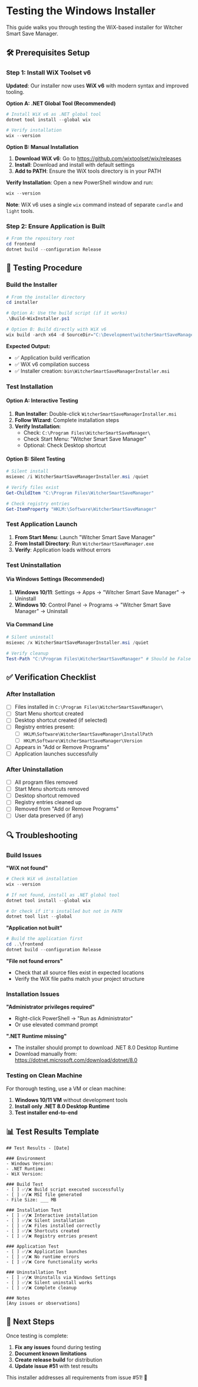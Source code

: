 # Testing the Windows Installer

This guide walks you through testing the WiX-based installer for Witcher Smart Save Manager.

## 🛠️ Prerequisites Setup

### Step 1: Install WiX Toolset v6
**Updated**: Our installer now uses **WiX v6** with modern syntax and improved tooling.

**Option A: .NET Global Tool (Recommended)**
```powershell
# Install WiX v6 as .NET global tool
dotnet tool install --global wix

# Verify installation
wix --version
```

**Option B: Manual Installation**
1. **Download WiX v6**: Go to https://github.com/wixtoolset/wix/releases
2. **Install**: Download and install with default settings
3. **Add to PATH**: Ensure the WiX tools directory is in your PATH

**Verify Installation**: Open a new PowerShell window and run:
```powershell
wix --version
```

**Note**: WiX v6 uses a single `wix` command instead of separate `candle` and `light` tools.

### Step 2: Ensure Application is Built
```powershell
# From the repository root
cd frontend
dotnet build --configuration Release
```

## 🧪 Testing Procedure

### Build the Installer
```powershell
# From the installer directory
cd installer

# Option A: Use the build script (if it works)
.\Build-WixInstaller.ps1

# Option B: Build directly with WiX v6
wix build -arch x64 -d SourceDir="C:\Development\witcherSmartSaveManager\" -o bin\WitcherSmartSaveManagerInstaller.msi WitcherSmartSaveManagerInstaller.v6-simple.wxs
```

**Expected Output:**
- ✅ Application build verification
- ✅ WiX v6 compilation success  
- ✅ Installer creation: `bin\WitcherSmartSaveManagerInstaller.msi`

### Test Installation

#### Option A: Interactive Testing
1. **Run Installer**: Double-click `WitcherSmartSaveManagerInstaller.msi`
2. **Follow Wizard**: Complete installation steps
3. **Verify Installation**:
   - Check: `C:\Program Files\WitcherSmartSaveManager\`
   - Check Start Menu: "Witcher Smart Save Manager"
   - Optional: Check Desktop shortcut

#### Option B: Silent Testing
```powershell
# Silent install
msiexec /i WitcherSmartSaveManagerInstaller.msi /quiet

# Verify files exist
Get-ChildItem "C:\Program Files\WitcherSmartSaveManager"

# Check registry entries
Get-ItemProperty "HKLM:\Software\WitcherSmartSaveManager"
```

### Test Application Launch
1. **From Start Menu**: Launch "Witcher Smart Save Manager"
2. **From Install Directory**: Run `WitcherSmartSaveManager.exe`
3. **Verify**: Application loads without errors

### Test Uninstallation

#### Via Windows Settings (Recommended)
1. **Windows 10/11**: Settings → Apps → "Witcher Smart Save Manager" → Uninstall
2. **Windows 10**: Control Panel → Programs → "Witcher Smart Save Manager" → Uninstall

#### Via Command Line
```powershell
# Silent uninstall
msiexec /x WitcherSmartSaveManagerInstaller.msi /quiet

# Verify cleanup
Test-Path "C:\Program Files\WitcherSmartSaveManager" # Should be False
```

## ✅ Verification Checklist

### After Installation
- [ ] Files installed in `C:\Program Files\WitcherSmartSaveManager\`
- [ ] Start Menu shortcut created
- [ ] Desktop shortcut created (if selected)
- [ ] Registry entries present:
  - [ ] `HKLM\Software\WitcherSmartSaveManager\InstallPath`
  - [ ] `HKLM\Software\WitcherSmartSaveManager\Version`
- [ ] Appears in "Add or Remove Programs"
- [ ] Application launches successfully

### After Uninstallation
- [ ] All program files removed
- [ ] Start Menu shortcuts removed
- [ ] Desktop shortcut removed
- [ ] Registry entries cleaned up
- [ ] Removed from "Add or Remove Programs"
- [ ] User data preserved (if any)

## 🔍 Troubleshooting

### Build Issues

**"WiX not found"**
```powershell
# Check WiX v6 installation
wix --version

# If not found, install as .NET global tool
dotnet tool install --global wix

# Or check if it's installed but not in PATH
dotnet tool list --global
```

**"Application not built"**
```powershell
# Build the application first
cd ..\frontend
dotnet build --configuration Release
```

**"File not found errors"**
- Check that all source files exist in expected locations
- Verify the WiX file paths match your project structure

### Installation Issues

**"Administrator privileges required"**
- Right-click PowerShell → "Run as Administrator"
- Or use elevated command prompt

**".NET Runtime missing"**
- The installer should prompt to download .NET 8.0 Desktop Runtime
- Download manually from: https://dotnet.microsoft.com/download/dotnet/8.0

### Testing on Clean Machine

For thorough testing, use a VM or clean machine:
1. **Windows 10/11 VM** without development tools
2. **Install only .NET 8.0 Desktop Runtime**
3. **Test installer end-to-end**

## 📊 Test Results Template

```
## Test Results - [Date]

### Environment
- Windows Version: 
- .NET Runtime: 
- WiX Version: 

### Build Test
- [ ] ✅/❌ Build script executed successfully
- [ ] ✅/❌ MSI file generated
- File Size: ___ MB

### Installation Test
- [ ] ✅/❌ Interactive installation
- [ ] ✅/❌ Silent installation
- [ ] ✅/❌ Files installed correctly
- [ ] ✅/❌ Shortcuts created
- [ ] ✅/❌ Registry entries present

### Application Test
- [ ] ✅/❌ Application launches
- [ ] ✅/❌ No runtime errors
- [ ] ✅/❌ Core functionality works

### Uninstallation Test
- [ ] ✅/❌ Uninstalls via Windows Settings
- [ ] ✅/❌ Silent uninstall works
- [ ] ✅/❌ Complete cleanup

### Notes
[Any issues or observations]
```

## 🚀 Next Steps

Once testing is complete:
1. **Fix any issues** found during testing
2. **Document known limitations**
3. **Create release build** for distribution
4. **Update issue #51** with test results

This installer addresses all requirements from issue #51! 🎯
